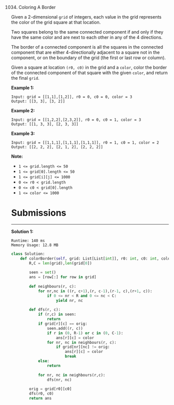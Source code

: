 1034. Coloring A Border

Given a 2-dimensional `grid` of integers, each value in the grid represents the color of the grid square at that location.

Two squares belong to the same connected component if and only if they have the same color and are next to each other in any of the 4 directions.

The border of a connected component is all the squares in the connected component that are either 4-directionally adjacent to a square not in the component, or on the boundary of the grid (the first or last row or column).

Given a square at location `(r0, c0)` in the grid and a `color`, color the border of the connected component of that square with the given `color`, and return the final `grid`.

 

**Example 1:**
```
Input: grid = [[1,1],[1,2]], r0 = 0, c0 = 0, color = 3
Output: [[3, 3], [3, 2]]
```

**Example 2:**
```
Input: grid = [[1,2,2],[2,3,2]], r0 = 0, c0 = 1, color = 3
Output: [[1, 3, 3], [2, 3, 3]]
```

**Example 3:**
```
Input: grid = [[1,1,1],[1,1,1],[1,1,1]], r0 = 1, c0 = 1, color = 2
Output: [[2, 2, 2], [2, 1, 2], [2, 2, 2]]
```

**Note:**

* `1 <= grid.length <= 50`
* `1 <= grid[0].length <= 50`
* `1 <= grid[i][j] <= 1000`
* `0 <= r0 < grid.length`
* `0 <= c0 < grid[0].length`
* `1 <= color <= 1000`

# Submissions
---
**Solution 1:**
```
Runtime: 140 ms
Memory Usage: 12.8 MB
```
```python
class Solution:
    def colorBorder(self, grid: List[List[int]], r0: int, c0: int, color: int) -> List[List[int]]:
        R,C = len(grid),len(grid[0])
        
        seen = set()
        ans = [row[:] for row in grid]
        
        def neighbours(r, c):
            for nr,nc in ((r, c+1),(r, c-1),(r-1, c),(r+1, c)):
                if 0 <= nr < R and 0 <= nc < C:
                    yield nr, nc
                
        def dfs(r, c):
            if (r,c) in seen:
                return 
            if grid[r][c] == orig:
                seen.add((r, c))
                if r in (0, R-1) or c in (0, C-1):
                    ans[r][c] = color
                for nr, nc in neighbours(r, c):
                    if grid[nr][nc] != orig:
                        ans[r][c] = color
                        break
            else:
                return 
            
            for nr, nc in neighbours(r,c):
                dfs(nr, nc)
                
        orig = grid[r0][c0]
        dfs(r0, c0)
        return ans
```